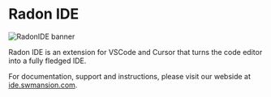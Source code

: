 # Radon IDE

![RadonIDE banner](https://github.com/user-attachments/assets/14fd4413-c518-4ead-915a-2020c4f4f981)

Radon IDE is an extension for VSCode and Cursor that turns the code editor into a fully fledged IDE.

For documentation, support and instructions, please visit our webside at [ide.swmansion.com](https://ide.swmansion.com).

